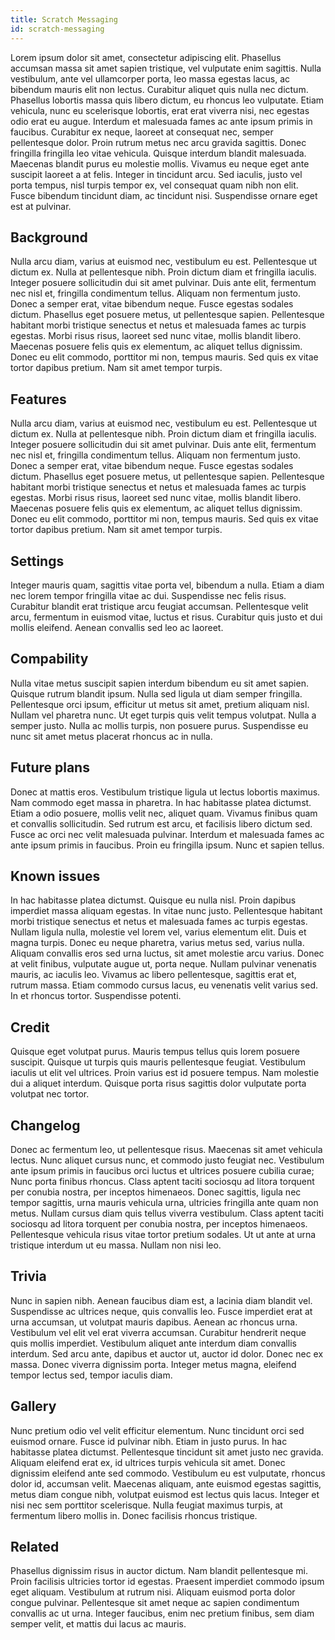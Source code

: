 ```yaml
---
title: Scratch Messaging
id: scratch-messaging
---
```


Lorem ipsum dolor sit amet, consectetur adipiscing elit. Phasellus accumsan massa sit amet sapien tristique, vel vulputate enim sagittis. Nulla vestibulum, ante vel ullamcorper porta, leo massa egestas lacus, ac bibendum mauris elit non lectus. Curabitur aliquet quis nulla nec dictum. Phasellus lobortis massa quis libero dictum, eu rhoncus leo vulputate. Etiam vehicula, nunc eu scelerisque lobortis, erat erat viverra nisi, nec egestas odio erat eu augue. Interdum et malesuada fames ac ante ipsum primis in faucibus. Curabitur ex neque, laoreet at consequat nec, semper pellentesque dolor. Proin rutrum metus nec arcu gravida sagittis. Donec fringilla fringilla leo vitae vehicula. Quisque interdum blandit malesuada. Maecenas blandit purus eu molestie mollis. Vivamus eu neque eget ante suscipit laoreet a at felis. Integer in tincidunt arcu. Sed iaculis, justo vel porta tempus, nisl turpis tempor ex, vel consequat quam nibh non elit. Fusce bibendum tincidunt diam, ac tincidunt nisi. Suspendisse ornare eget est at pulvinar.

## Background

Nulla arcu diam, varius at euismod nec, vestibulum eu est. Pellentesque ut dictum ex. Nulla at pellentesque nibh. Proin dictum diam et fringilla iaculis. Integer posuere sollicitudin dui sit amet pulvinar. Duis ante elit, fermentum nec nisl et, fringilla condimentum tellus. Aliquam non fermentum justo. Donec a semper erat, vitae bibendum neque. Fusce egestas sodales dictum. Phasellus eget posuere metus, ut pellentesque sapien. Pellentesque habitant morbi tristique senectus et netus et malesuada fames ac turpis egestas. Morbi risus risus, laoreet sed nunc vitae, mollis blandit libero. Maecenas posuere felis quis ex elementum, ac aliquet tellus dignissim. Donec eu elit commodo, porttitor mi non, tempus mauris. Sed quis ex vitae tortor dapibus pretium. Nam sit amet tempor turpis.

## Features

Nulla arcu diam, varius at euismod nec, vestibulum eu est. Pellentesque ut dictum ex. Nulla at pellentesque nibh. Proin dictum diam et fringilla iaculis. Integer posuere sollicitudin dui sit amet pulvinar. Duis ante elit, fermentum nec nisl et, fringilla condimentum tellus. Aliquam non fermentum justo. Donec a semper erat, vitae bibendum neque. Fusce egestas sodales dictum. Phasellus eget posuere metus, ut pellentesque sapien. Pellentesque habitant morbi tristique senectus et netus et malesuada fames ac turpis egestas. Morbi risus risus, laoreet sed nunc vitae, mollis blandit libero. Maecenas posuere felis quis ex elementum, ac aliquet tellus dignissim. Donec eu elit commodo, porttitor mi non, tempus mauris. Sed quis ex vitae tortor dapibus pretium. Nam sit amet tempor turpis.


## Settings

Integer mauris quam, sagittis vitae porta vel, bibendum a nulla. Etiam a diam nec lorem tempor fringilla vitae ac dui. Suspendisse nec felis risus. Curabitur blandit erat tristique arcu feugiat accumsan. Pellentesque velit arcu, fermentum in euismod vitae, luctus et risus. Curabitur quis justo et dui mollis eleifend. Aenean convallis sed leo ac laoreet.


## Compability

Nulla vitae metus suscipit sapien interdum bibendum eu sit amet sapien. Quisque rutrum blandit ipsum. Nulla sed ligula ut diam semper fringilla. Pellentesque orci ipsum, efficitur ut metus sit amet, pretium aliquam nisl. Nullam vel pharetra nunc. Ut eget turpis quis velit tempus volutpat. Nulla a semper justo. Nulla ac mollis turpis, non posuere purus. Suspendisse eu nunc sit amet metus placerat rhoncus ac in nulla.


## Future plans


Donec at mattis eros. Vestibulum tristique ligula ut lectus lobortis maximus. Nam commodo eget massa in pharetra. In hac habitasse platea dictumst. Etiam a odio posuere, mollis velit nec, aliquet quam. Vivamus finibus quam et convallis sollicitudin. Sed rutrum est arcu, et facilisis libero dictum sed. Fusce ac orci nec velit malesuada pulvinar. Interdum et malesuada fames ac ante ipsum primis in faucibus. Proin eu fringilla ipsum. Nunc et sapien tellus.

## Known issues

In hac habitasse platea dictumst. Quisque eu nulla nisl. Proin dapibus imperdiet massa aliquam egestas. In vitae nunc justo. Pellentesque habitant morbi tristique senectus et netus et malesuada fames ac turpis egestas. Nullam ligula nulla, molestie vel lorem vel, varius elementum elit. Duis et magna turpis. Donec eu neque pharetra, varius metus sed, varius nulla. Aliquam convallis eros sed urna luctus, sit amet molestie arcu varius. Donec at velit finibus, vulputate augue ut, porta neque. Nullam pulvinar venenatis mauris, ac iaculis leo. Vivamus ac libero pellentesque, sagittis erat et, rutrum massa. Etiam commodo cursus lacus, eu venenatis velit varius sed. In et rhoncus tortor. Suspendisse potenti.

## Credit

Quisque eget volutpat purus. Mauris tempus tellus quis lorem posuere suscipit. Quisque ut turpis quis mauris pellentesque feugiat. Vestibulum iaculis ut elit vel ultrices. Proin varius est id posuere tempus. Nam molestie dui a aliquet interdum. Quisque porta risus sagittis dolor vulputate porta volutpat nec tortor.

## Changelog

Donec ac fermentum leo, ut pellentesque risus. Maecenas sit amet vehicula lectus. Nunc aliquet cursus nunc, et commodo justo feugiat nec. Vestibulum ante ipsum primis in faucibus orci luctus et ultrices posuere cubilia curae; Nunc porta finibus rhoncus. Class aptent taciti sociosqu ad litora torquent per conubia nostra, per inceptos himenaeos. Donec sagittis, ligula nec tempor sagittis, urna mauris vehicula urna, ultricies fringilla ante quam non metus. Nullam cursus diam quis tellus viverra vestibulum. Class aptent taciti sociosqu ad litora torquent per conubia nostra, per inceptos himenaeos. Pellentesque vehicula risus vitae tortor pretium sodales. Ut ut ante at urna tristique interdum ut eu massa. Nullam non nisi leo.

## Trivia

Nunc in sapien nibh. Aenean faucibus diam est, a lacinia diam blandit vel. Suspendisse ac ultrices neque, quis convallis leo. Fusce imperdiet erat at urna accumsan, ut volutpat mauris dapibus. Aenean ac rhoncus urna. Vestibulum vel elit vel erat viverra accumsan. Curabitur hendrerit neque quis mollis imperdiet. Vestibulum aliquet ante interdum diam convallis interdum. Sed arcu ante, dapibus et auctor ut, auctor id dolor. Donec nec ex massa. Donec viverra dignissim porta. Integer metus magna, eleifend tempor lectus sed, tempor iaculis diam.


## Gallery

Nunc pretium odio vel velit efficitur elementum. Nunc tincidunt orci sed euismod ornare. Fusce id pulvinar nibh. Etiam in justo purus. In hac habitasse platea dictumst. Pellentesque tincidunt sit amet justo nec gravida. Aliquam eleifend erat ex, id ultrices turpis vehicula sit amet. Donec dignissim eleifend ante sed commodo. Vestibulum eu est vulputate, rhoncus dolor id, accumsan velit. Maecenas aliquam, ante euismod egestas sagittis, metus diam congue nibh, volutpat euismod est lectus quis lacus. Integer et nisi nec sem porttitor scelerisque. Nulla feugiat maximus turpis, at fermentum libero mollis in. Donec facilisis rhoncus tristique.

## Related

Phasellus dignissim risus in auctor dictum. Nam blandit pellentesque mi. Proin facilisis ultricies tortor id egestas. Praesent imperdiet commodo ipsum eget aliquam. Vestibulum at rutrum nisi. Aliquam euismod porta dolor congue pulvinar. Pellentesque sit amet neque ac sapien condimentum convallis ac ut urna. Integer faucibus, enim nec pretium finibus, sem diam semper velit, et mattis dui lacus ac mauris. 
